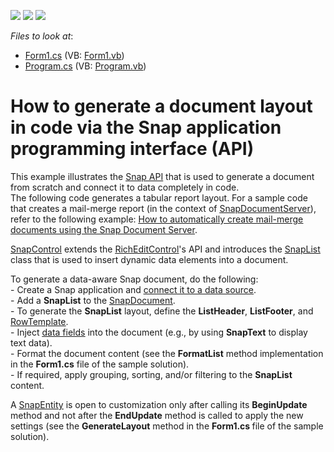 <!-- default badges list -->
![](https://img.shields.io/endpoint?url=https://codecentral.devexpress.com/api/v1/VersionRange/128608659/16.2.3%2B)
[![](https://img.shields.io/badge/Open_in_DevExpress_Support_Center-FF7200?style=flat-square&logo=DevExpress&logoColor=white)](https://supportcenter.devexpress.com/ticket/details/E4781)
[![](https://img.shields.io/badge/📖_How_to_use_DevExpress_Examples-e9f6fc?style=flat-square)](https://docs.devexpress.com/GeneralInformation/403183)
<!-- default badges end -->
<!-- default file list -->
*Files to look at*:

* [Form1.cs](./CS/Snap_API/Form1.cs) (VB: [Form1.vb](./VB/Snap_API/Form1.vb))
* [Program.cs](./CS/Snap_API/Program.cs) (VB: [Program.vb](./VB/Snap_API/Program.vb))
<!-- default file list end -->
# How to generate a document layout in code via the Snap application programming interface (API)


<p>This example illustrates the <a href="https://documentation.devexpress.com/#WindowsForms/CustomDocument14525"><u>Snap API</u></a> that is used to generate a document from scratch and connect it to data completely in code.<br />
The following code generates a tabular report layout. For a sample code that creates a mail-merge report (in the context of <a href="https://documentation.devexpress.com/#DocumentServer/clsDevExpressSnapSnapDocumentServertopic"><u>SnapDocumentServer</u></a>), refer to the following example: <a href="https://www.devexpress.com/Support/Center/CodeCentral/ViewExample.aspx?exampleId=E5078"><u>How to automatically create mail-merge documents using the Snap Document Server</u></a>.</p><p><a href="https://documentation.devexpress.com/#WindowsForms/clsDevExpressSnapSnapControltopic"><u>SnapControl</u></a> extends the <a href="https://documentation.devexpress.com/#WindowsForms/clsDevExpressXtraRichEditRichEditControltopic"><u>RichEditControl</u></a>'s API and introduces the <a href="http://documentation.devexpress.com/#WindowsForms/clsDevExpressSnapCoreAPISnapListtopic"><u>SnapList</u></a> class that is used to insert dynamic data elements into a document.</p><p>To generate a data-aware Snap document, do the following:<br />
- Create a Snap application and <a href="http://documentation.devexpress.com/#WindowsForms/CustomDocument16043"><u>connect it to a data source</u></a>.<br />
- Add a <strong>SnapList</strong> to the <a href="http://documentation.devexpress.com/#WindowsForms/clsDevExpressSnapCoreAPISnapDocumenttopic"><u>SnapDocument</u></a>.<br />
- To generate the <strong>SnapList</strong> layout, define the <strong>ListHeader</strong>, <strong>ListFooter</strong>, and <a href="http://documentation.devexpress.com/#WindowsForms/DevExpressSnapCoreAPISnapList_RowTemplatetopic"><u>RowTemplate</u></a>. <br />
- Inject <a href="http://documentation.devexpress.com/#WindowsForms/CustomDocument15559"><u>data fields</u></a> into the document (e.g., by using <strong>SnapText</strong> to display text data).<br />
- Format the document content (see the <strong>FormatList</strong> method implementation in the <strong>Form1.cs</strong> file of the sample solution).<br />
- If required, apply grouping, sorting, and/or filtering to the <strong>SnapList</strong> content.</p><p>A <a href="http://documentation.devexpress.com/#WindowsForms/clsDevExpressSnapCoreAPISnapEntitytopic"><u>SnapEntity</u></a> is open to customization only after calling its <strong>BeginUpdate</strong> method and not after the <strong>EndUpdate</strong> method is called to apply the new settings (see the <strong>GenerateLayout</strong> method in the <strong>Form1.cs </strong>file of the sample solution).</p>

<br/>


